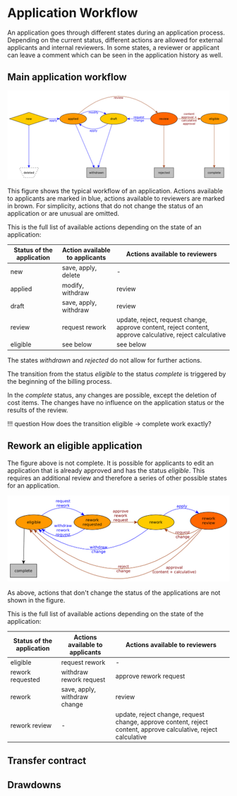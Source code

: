 # Application Workflow

An application goes through different states during an application process. Depending on the current status, different actions are allowed for external applicants and internal reviewers. In some states, a reviewer or applicant can leave a comment which can be seen in the application history as well.

## Main application workflow

![](../img/application_workflow_main.png)

This figure shows the typical workflow of an application. Actions available to applicants are marked in blue, actions available to reviewers are marked in brown. For simplicity, actions that do not change the status of an application or are unusual are omitted.

This is the full list of available actions depending on the state of an application:

| Status of the application | Action available to applicants | Actions available to reviewers                                                                           |
| ------------------------- | ------------------------------ | -------------------------------------------------------------------------------------------------------- |
| new                       | save, apply, delete            | \-                                                                                                       |
| applied                   | modify, withdraw               | review                                                                                                   |
| draft                     | save, apply, withdraw          | review                                                                                                   |
| review                    | request rework                 | update, reject, request change, approve content, reject content, approve calculative, reject calculative |
| eligible                  | see below                      | see below                                                                                                |

The states _withdrawn_ and _rejected_ do not allow for further actions.

The transition from the status _eligible_ to the status _complete_ is triggered by the beginning of the billing process.

In the _complete_ status, any changes are possible, except the deletion of cost items. The changes have no influence on the application status or
the results of the review.

!!! question
    How does the transition eligible → complete work exactly?

## Rework an eligible application

The figure above is not complete. It is possible for applicants to edit an application that is already approved and has the status _eligible_. This requires an additional review and therefore a series of other possible states for an application.

![](../img/application_workflow_rework.png)

As above, actions that don't change the status of the applications are not shown in the figure.

This is the full list of available actions depending on the state of the application:

| Status of the application | Actions available to applicants | Actions available to reviewers                                                                                  |
| ------------------------- | ------------------------------- | --------------------------------------------------------------------------------------------------------------- |
| eligible                  | request rework                  | \-                                                                                                              |
| rework requested          | withdraw rework request         | approve rework request                                                                                          |
| rework                    | save, apply, withdraw change    | review                                                                                                          |
| rework review             | \-                              | update, reject change, request change, approve content, reject content, approve calculative, reject calculative |

## Transfer contract

## Drawdowns
